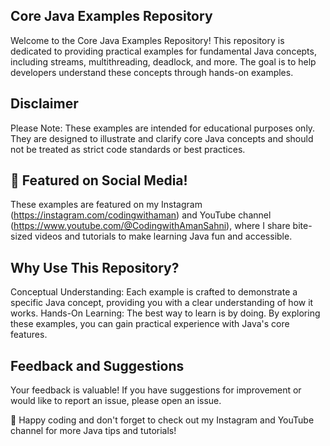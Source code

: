 ## Core Java Examples Repository
Welcome to the Core Java Examples Repository! This repository is dedicated to providing practical examples for fundamental Java concepts, including streams, multithreading, deadlock, and more. The goal is to help developers understand these concepts through hands-on examples.

## Disclaimer
Please Note: These examples are intended for educational purposes only. They are designed to illustrate and clarify core Java concepts and should not be treated as strict code standards or best practices.

## 🎥 Featured on Social Media!
These examples are featured on my Instagram (https://instagram.com/codingwithaman) and YouTube channel (https://www.youtube.com/@CodingwithAmanSahni), where I share bite-sized videos and tutorials to make learning Java fun and accessible.

## Why Use This Repository?
Conceptual Understanding: Each example is crafted to demonstrate a specific Java concept, providing you with a clear understanding of how it works.
Hands-On Learning: The best way to learn is by doing. By exploring these examples, you can gain practical experience with Java's core features.

## Feedback and Suggestions
Your feedback is valuable! If you have suggestions for improvement or would like to report an issue, please open an issue.

🚀 Happy coding and don't forget to check out my Instagram and YouTube channel for more Java tips and tutorials!
